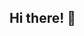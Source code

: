 ## Hi there! 👋

<!--
## About me:
- 🌸 Name: Mary
- 😄 Pronouns: she/her, they/them.
- ⚡ Fun fact: I have a twin sister who is 2 minutes older than me.
- 📚 Studying: Library and Information Science specializing in Users and Library Services. 
- 📖 Work: Circulation and Reference Assistant at my local public library. 
- 💕 Outside of work and school I...: read, play video games, watch food competition television, hunt for trinkets, hang out with my cat, and take spin classes.
-->
